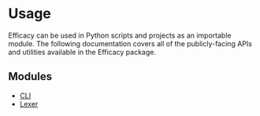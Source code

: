 # Usage

Efficacy can be used in Python scripts and projects as an importable module. The following documentation covers all of the publicly-facing APIs and utilities available in the Efficacy package.

## Modules

- [CLI](./00-cli/)
- [Lexer](./01-lexer/)